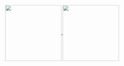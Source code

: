 <!--
### Hi there 👋
-->

<a href="https://github.com/luizabm">
<img align="center" height="180em" src="https://github-readme-stats.vercel.app/api?username=luizabm&show_icons=true&theme=material-palenight&include_all_commits=true&count_private=true" />
</a>
<a href="https://github.com/luizabm">
<img align="center" height="180em" src="https://github-readme-stats.vercel.app/api/top-langs/?username=luizabm&layout=compact&langs_count=7&theme=material-palenight" />
</a>
